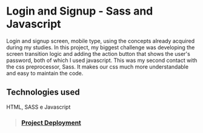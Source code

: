 # Login and Signup - Sass and Javascript

Login and signup screen, mobile type, using the concepts already acquired during my studies. In this project, my biggest challenge was developing the screen transition logic and adding the action button that shows the user's password, both of which I used javascript.
This was my second contact with the css preprocessor, Sass. It makes our css much more understandable and easy to maintain the code.

## Technologies used
HTML, SASS e Javascript


>### [Project Deployment](https://wellingtonsilva12.github.io/login-and-signup/)


